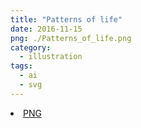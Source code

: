 ```yaml
---
title: "Patterns of life"
date: 2016-11-15
png: ./Patterns_of_life.png
category:
  - illustration
tags:
  - ai
  - svg
---
```

<li><a href="./Patterns_of_life.png" download className="btn-png">PNG</a></li>